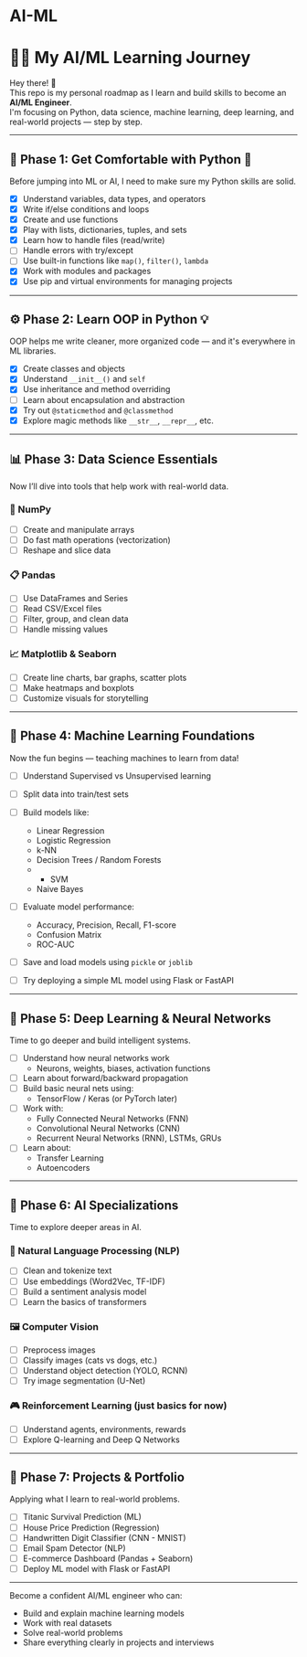 # AI-ML

# 👨‍💻 My AI/ML Learning Journey

Hey there! 👋  
This repo is my personal roadmap as I learn and build skills to become an **AI/ML Engineer**.  
I'm focusing on Python, data science, machine learning, deep learning, and real-world projects — step by step.

---

## 🚦 Phase 1: Get Comfortable with Python 🐍

Before jumping into ML or AI, I need to make sure my Python skills are solid.

- [x] Understand variables, data types, and operators
- [x] Write if/else conditions and loops
- [x] Create and use functions
- [x] Play with lists, dictionaries, tuples, and sets
- [x] Learn how to handle files (read/write)
- [ ] Handle errors with try/except
- [ ] Use built-in functions like `map()`, `filter()`, `lambda`
- [x] Work with modules and packages
- [x] Use pip and virtual environments for managing projects

---

## ⚙️ Phase 2: Learn OOP in Python 💡

OOP helps me write cleaner, more organized code — and it's everywhere in ML libraries.

- [x] Create classes and objects
- [x] Understand `__init__()` and `self`
- [x] Use inheritance and method overriding
- [ ] Learn about encapsulation and abstraction
- [x] Try out `@staticmethod` and `@classmethod`
- [x] Explore magic methods like `__str__`, `__repr__`, etc.

---

## 📊 Phase 3: Data Science Essentials

Now I’ll dive into tools that help work with real-world data.

### 🧮 NumPy
- [ ] Create and manipulate arrays
- [ ] Do fast math operations (vectorization)
- [ ] Reshape and slice data

### 📋 Pandas
- [ ] Use DataFrames and Series
- [ ] Read CSV/Excel files
- [ ] Filter, group, and clean data
- [ ] Handle missing values

### 📈 Matplotlib & Seaborn
- [ ] Create line charts, bar graphs, scatter plots
- [ ] Make heatmaps and boxplots
- [ ] Customize visuals for storytelling

---

## 🤖 Phase 4: Machine Learning Foundations

Now the fun begins — teaching machines to learn from data!

- [ ] Understand Supervised vs Unsupervised learning
- [ ] Split data into train/test sets
- [ ] Build models like:
  - Linear Regression
  - Logistic Regression
  - k-NN
  - Decision Trees / Random Forests
  - - SVM
  - Naive Bayes

- [ ] Evaluate model performance:
  - Accuracy, Precision, Recall, F1-score
  - Confusion Matrix
  - ROC-AUC

- [ ] Save and load models using `pickle` or `joblib`
- [ ] Try deploying a simple ML model using Flask or FastAPI

---

## 🧠 Phase 5: Deep Learning & Neural Networks

Time to go deeper and build intelligent systems.

- [ ] Understand how neural networks work
  - Neurons, weights, biases, activation functions
- [ ] Learn about forward/backward propagation
- [ ] Build basic neural nets using:
  - TensorFlow / Keras (or PyTorch later)
- [ ] Work with:
  - Fully Connected Neural Networks (FNN)
  - Convolutional Neural Networks (CNN)
  - Recurrent Neural Networks (RNN), LSTMs, GRUs
- [ ] Learn about:
  - Transfer Learning
  - Autoencoders

---

## 🔬 Phase 6: AI Specializations

Time to explore deeper areas in AI.

### 💬 Natural Language Processing (NLP)
- [ ] Clean and tokenize text
- [ ] Use embeddings (Word2Vec, TF-IDF)
- [ ] Build a sentiment analysis model
- [ ] Learn the basics of transformers

### 🖼️ Computer Vision
- [ ] Preprocess images
- [ ] Classify images (cats vs dogs, etc.)
- [ ] Understand object detection (YOLO, RCNN)
- [ ] Try image segmentation (U-Net)

### 🎮 Reinforcement Learning (just basics for now)
- [ ] Understand agents, environments, rewards
- [ ] Explore Q-learning and Deep Q Networks

---

## 💼 Phase 7: Projects & Portfolio

Applying what I learn to real-world problems.

- [ ] Titanic Survival Prediction (ML)
- [ ] House Price Prediction (Regression)
- [ ] Handwritten Digit Classifier (CNN - MNIST)
- [ ] Email Spam Detector (NLP)
- [ ] E-commerce Dashboard (Pandas + Seaborn)
- [ ] Deploy ML model with Flask or FastAPI

---

Become a confident AI/ML engineer who can:
- Build and explain machine learning models
- Work with real datasets
- Solve real-world problems
- Share everything clearly in projects and interviews
